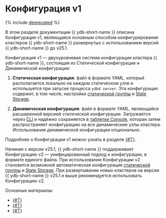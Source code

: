 # Конфигурация v1

{% include [deprecated](_includes/deprecated.md) %}

В этом разделе документации {{ ydb-short-name }} описана Конфигурация v1, являющаяся основным способом конфигурирования кластеров {{ ydb-short-name }} развернутых с использованием версий {{ ydb-short-name }} до v25.1.

Конфигурация v1 — двухуровневая система конфигурации кластера {{ ydb-short-name }}, состоящая из Статической конфигурации и Динамической конфигурации:

1. **Статическая конфигурация**: файл в формате YAML, который располагается локально на каждом статическом узле и используется при запуске процесса `ydbd server`. Эта конфигурация содержит, в том числе, настройки [статической группы](../../../concepts/glossary.md#static-group) и [State Storage](../../../concepts/glossary.md#state-storage).

2. **Динамическая конфигурация**: файл в формате YAML, являющийся расширенной версией статической конфигурации. Загружается через [CLI](../../../recipes/ydb-cli/index.md) и надёжно сохраняется в [таблетке Console](../../../concepts/glossary.md#console), которая затем распространяет конфигурацию на все динамические узлы кластера. Использование динамической конфигурации опционально.

Подробнее о Конфигурации v1 можно узнать в разделе [{#T}](config-overview.md).

Начиная с версии v25.1, {{ ydb-short-name }} поддерживает Конфигурацию v2 — унифицированный подход к конфигурации, в формате единого файла. При использовании Конфигурации v2 становится возможной автоматическая конфигурация [статической группы](../../../concepts/glossary.md#static-group) и [State Storage](../../../concepts/glossary.md#state-storage). При развертывании новых кластеров на версии {{ ydb-short-name }} v25.1 и выше рекомендуется использовать Конфигурацию v2. 

Основные материалы:

- [{#T}](cluster-expansion.md)
- [{#T}](state-storage-move.md)
- [{#T}](static-group-move.md)
